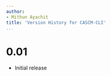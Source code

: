 ```yaml
---
author:
- Mithun Ayachit
title: 'Version History for CASCM-CLI'
...
```


# 0.01

-   Initial release
